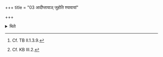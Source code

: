 +++
title = "03 आदीप्तायाञ् जुहोति श्यावायां"

+++

<details><summary>थिते</summary>

3. He offers (the Agnihotra-libation) when the fuel-stick is burning[^1] or when it is black-brown, or when the flame has gone away and when it is flickering as it were. (He offers the Agnihotra libation), when (the fuel-stick) is producing smoke in the case of a (sacrificer) desirous of a village; ....when it is burning; in the case of a (sacrificer) desirous of Brahman-splendour; ... on the burning coals in the case of a (sacrificer) desirous of lustre.[^2]  

[^1]: Cf. TB II.1.3.9.   

[^2]: Cf. KB III.2.
</details>
